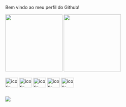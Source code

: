 Bem vindo ao meu perfil do Github!
<div> 
</a>
  <img height="180em" src="https://github-readme-stats.vercel.app/api?username=tpinheiro4&show_icons=true&theme=nord&include_all_commits=true&count_private=true"/>
 <img height="180em" src="https://github-readme-stats.vercel.app/api/top-langs/?username=tpinheiro4&layout=compact&langs_count=16&theme=nord"/>
</div>

<div style="display: inline_block"><br>
<img align="center" alt="icon-html" height="30" width="40" src="https://cdn.jsdelivr.net/gh/devicons/devicon/icons/html5/html5-original.svg"/>
<img align="center" alt="icon-css" height="30" width="40" src="https://cdn.jsdelivr.net/gh/devicons/devicon/icons/css3/css3-original.svg"/>
<img align="center" alt="icon-javascript" height="30" width="40" src="https://cdn.jsdelivr.net/gh/devicons/devicon/icons/javascript/javascript-original.svg"/>
<img align="center" alt="icon-typescript" height="30" width="40" src="https://cdn.jsdelivr.net/gh/devicons/devicon/icons/typescript/typescript-original.svg"/>
<img align="center" alt="icon-react" height="30" width="40" src="https://cdn.jsdelivr.net/gh/devicons/devicon/icons/react/react-original.svg"/>
</div>

##

<div>
  <a href="https://www.linkedin.com/in/thiago-pinheiro14/"><img src="https://img.shields.io/badge/LinkedIn-0077B5?style=for-the-badge&logo=linkedin&logoColor=white"></a>
</div>
